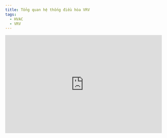 ```yaml
---
title: Tổng quan hệ thống điều hòa VRV
tags:
  - HVAC
  - VRV
---
```

<iframe width="100%" height="315" src="https://www.youtube.com/embed/tJv1uO-G5N0?si=y1CUKebccC_Sjqww" title="YouTube video player" frameborder="0" allow="accelerometer; autoplay; clipboard-write; encrypted-media; gyroscope; picture-in-picture; web-share" referrerpolicy="strict-origin-when-cross-origin" allowfullscreen></iframe>